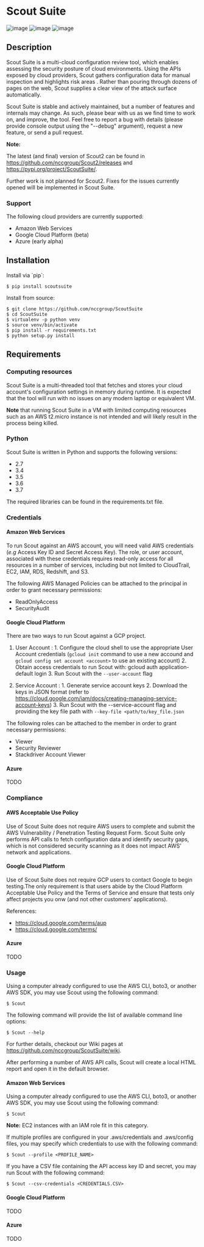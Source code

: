 # Scout Suite

![image](https://travis-ci.org/nccgroup/Scout2.svg?branch=master)
![image](https://coveralls.io/repos/github/nccgroup/Scout2/badge.svg?branch=master)
![image](https://badge.fury.io/py/AWSScout2.svg)

## Description

Scout Suite is a multi-cloud configuration review tool, which enables assessing the security posture of cloud
environments. Using the APIs exposed by cloud providers, Scout gathers configuration data for manual inspection and 
highlights risk areas . Rather than pouring through dozens of pages on the web, Scout supplies a clear view of the 
attack surface automatically.

Scout Suite is stable and actively maintained, but a number of features
and internals may change. As such, please bear with us as we find time
to work on, and improve, the tool. Feel free to report a bug with
details (please provide console output using the "--debug" argument),
request a new feature, or send a pull request.

**Note:**

The latest (and final) version of Scout2 can be found in <https://github.com/nccgroup/Scout2/releases> and
<https://pypi.org/project/ScoutSuite/>.

Further work is not planned for Scout2. Fixes for the issues currently opened will be implemented in Scout Suite.

### Support

The following cloud providers are currently supported:

-   Amazon Web Services
-   Google Cloud Platform (beta)
-   Azure (early alpha)

## Installation

Install via \`pip\`:

    $ pip install scoutsuite

Install from source:

    $ git clone https://github.com/nccgroup/ScoutSuite
    $ cd ScoutSuite
    $ virtualenv -p python venv
    $ source venv/bin/activate
    $ pip install -r requirements.txt
    $ python setup.py install

## Requirements

### Computing resources

Scout Suite is a multi-threaded tool that fetches and stores your cloud
account's configuration settings in memory during runtime. It is
expected that the tool will run with no issues on any modern laptop or
equivalent VM.

**Note** that running Scout Suite in a VM with limited computing
resources such as an AWS t2.micro instance is not intended and will
likely result in the process being killed.

### Python

Scout Suite is written in Python and supports the following versions:

-   2.7
-   3.4
-   3.5
-   3.6
-   3.7

The required libraries can be found in the requirements.txt file.

### Credentials

#### Amazon Web Services

To run Scout against an AWS account, you will need valid AWS credentials
(*e.g* Access Key ID and Secret Access Key). The role, or user account,
associated with these credentials requires read-only access for all
resources in a number of services, including but not limited to
CloudTrail, EC2, IAM, RDS, Redshift, and S3.

The following AWS Managed Policies can be attached to the principal in
order to grant necessary permissions:

-   ReadOnlyAccess
-   SecurityAudit

#### Google Cloud Platform

There are two ways to run Scout against a GCP project.

1.  User Account
    :   1.  Configure the cloud shell to use the appropriate User
            Account credentials (`gcloud init` command to use a new
            accound and `gcloud config set account <account>` to use an
            existing account)
        2.  Obtain access credentials to run Scout with:
            gcloud auth application-default login
        3.  Run Scout with the `--user-account` flag

2.  Service Account
    :   1.  Generate service account keys
        2.  Download the keys in JSON format (refer to
            <https://cloud.google.com/iam/docs/creating-managing-service-account-keys>)
        3.  Run Scout with the --service-account flag and providing the
            key file path with `--key-file <path/to/key_file.json`

The following roles can be attached to the member in order to grant
necessary permissions:

-   Viewer
-   Security Reviewer
-   Stackdriver Account Viewer

#### Azure

TODO

### Compliance

#### AWS Acceptable Use Policy

Use of Scout Suite does not require AWS users to complete and submit the AWS Vulnerability / Penetration Testing 
Request Form. Scout Suite only performs API calls to fetch configuration data and identify security gaps, which is not 
considered security scanning as it does not impact AWS' network and applications.

#### Google Cloud Platform

Use of Scout Suite does not require GCP users to contact Google to begin testing.The only requirement is that users 
abide by the Cloud Platform Acceptable Use Policy and the Terms of Service and ensure that tests only affect 
projects you onw (and not other customers’ applications).

References:
- https://cloud.google.com/terms/aup
- https://cloud.google.com/terms/

#### Azure

TODO

### Usage

Using a computer already configured to use the AWS CLI, boto3, or another AWS SDK, you may use Scout using the 
following command:

    $ Scout

The following command will provide the list of available command line
options:

    $ Scout --help

For further details, checkout our Wiki pages at
<https://github.com/nccgroup/ScoutSuite/wiki>.

After performing a number of AWS API calls, Scout will create a local HTML report and open it in the default browser.

#### Amazon Web Services

Using a computer already configured to use the AWS CLI, boto3, or another AWS SDK, you may use Scout using the 
following command:

    $ Scout

**Note:** EC2 instances with an IAM role fit in this category.

If multiple profiles are configured in your .aws/credentials and
.aws/config files, you may specify which credentials to use with the
following command:

    $ Scout --profile <PROFILE_NAME>

If you have a CSV file containing the API access key ID and secret, you
may run Scout with the following command:

    $ Scout --csv-credentials <CREDENTIALS.CSV>

#### Google Cloud Platform

TODO

#### Azure

TODO
